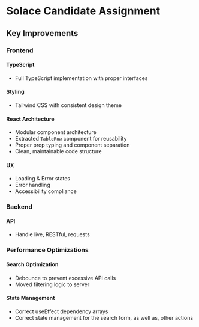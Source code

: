 # Solace Candidate Assignment

## Key Improvements

### **Frontend**

#### **TypeScript**
- Full TypeScript implementation with proper interfaces

#### **Styling**
- Tailwind CSS with consistent design theme

#### **React Architecture**
-  Modular component architecture
- Extracted `TableRow` component for reusability
- Proper prop typing and component separation
- Clean, maintainable code structure

#### **UX**
- Loading & Error states
- Error handling
- Accessibility compliance

### **Backend**

#### **API**
- Handle live, RESTful, requests

### **Performance Optimizations**

#### **Search Optimization**
- Debounce to prevent excessive API calls
- Moved filtering logic to server

#### **State Management**
- Correct useEffect dependency arrays
- Correct state management for the search form, as well as, other actions